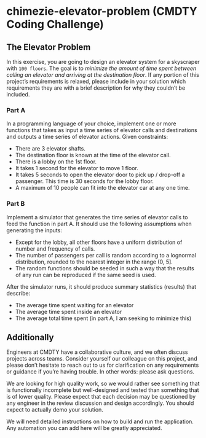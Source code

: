# chimezie-elevator-problem (CMDTY Coding Challenge)

## The Elevator Problem
In this exercise, you are going to design an elevator system for a skyscraper with `100 floors`. The goal is to *minimize the amount of time spent between calling an elevator and arriving at the destination floor*. If any portion of this project’s requirements is relaxed, please include in your solution which requirements they are with a brief description for why they couldn’t be included.

### Part A
In a programming language of your choice, implement one or more functions that takes as input a time series of elevator calls and destinations and outputs a time series of elevator actions. Given constraints:

* There are 3 elevator shafts.
* The destination floor is known at the time of the elevator call.
* There is a lobby on the 1st floor.
* It takes 1 second for the elevator to move 1 floor.
* It takes 5 seconds to open the elevator door to pick up / drop-off a passenger. This time is 30 seconds for the lobby floor.
* A maximum of 10 people can fit into the elevator car at any one time.

### Part B
Implement a simulator that generates the time series of elevator calls to feed the function in part A. It should use the following assumptions when generating the inputs:

* Except for the lobby, all other floors have a uniform distribution of number and frequency of calls.
* The number of passengers per call is random according to a lognormal distribution, rounded to the nearest integer in the range (0, 5].
* The random functions should be seeded in such a way that the results of any run can be reproduced if the same seed is used.

After the simulator runs, it should produce summary statistics (results) that describe:
* The average time spent waiting for an elevator
* The average time spent inside an elevator
* The average total time spent (in part A, I am seeking to minimize this)

## Additionally
Engineers at CMDTY have a collaborative culture, and we often discuss projects across teams. Consider yourself our colleague on this project, and please don’t hesitate to reach out to us for clarification on any requirements or guidance if you’re having trouble. In other words: please ask questions.

We are looking for high quality work, so we would rather see something that is functionally incomplete but well-designed and tested than something that is of lower quality. Please expect that each decision may be questioned by any engineer in the review discussion and design accordingly. You should expect to actually demo your solution.

We will need detailed instructions on how to build and run the application. Any automation you can add here will be greatly appreciated.
